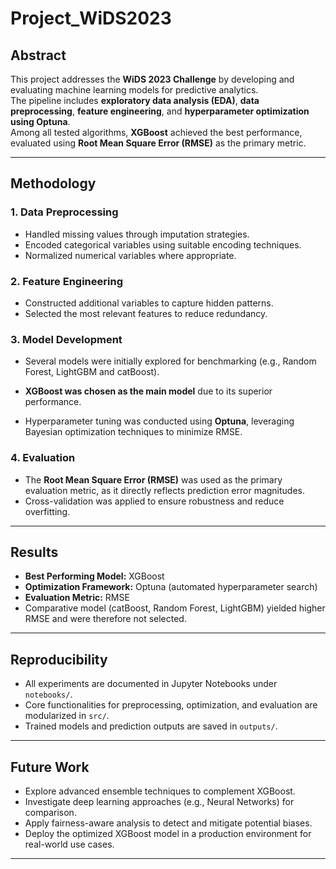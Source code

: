 # Project_WiDS2023

## Abstract
This project addresses the **WiDS 2023 Challenge** by developing and evaluating machine learning models for predictive analytics.  
The pipeline includes **exploratory data analysis (EDA)**, **data preprocessing**, **feature engineering**, and **hyperparameter optimization using Optuna**.  
Among all tested algorithms, **XGBoost** achieved the best performance, evaluated using **Root Mean Square Error (RMSE)** as the primary metric.

---

## Methodology

### 1. Data Preprocessing
- Handled missing values through imputation strategies.  
- Encoded categorical variables using suitable encoding techniques.  
- Normalized numerical variables where appropriate.  

### 2. Feature Engineering
- Constructed additional variables to capture hidden patterns.  
- Selected the most relevant features to reduce redundancy.  

### 3. Model Development
- Several models were initially explored for benchmarking (e.g., Random Forest, LightGBM and catBoost).  

- **XGBoost was chosen as the main model** due to its superior performance.  
- Hyperparameter tuning was conducted using **Optuna**, leveraging Bayesian optimization techniques to minimize RMSE.  

### 4. Evaluation
- The **Root Mean Square Error (RMSE)** was used as the primary evaluation metric, as it directly reflects prediction error magnitudes.  
- Cross-validation was applied to ensure robustness and reduce overfitting.  

---

## Results
- **Best Performing Model:** XGBoost  
- **Optimization Framework:** Optuna (automated hyperparameter search)  
- **Evaluation Metric:** RMSE  
- Comparative model (catBoost, Random Forest, LightGBM) yielded higher RMSE and were therefore not selected.  

---

## Reproducibility
- All experiments are documented in Jupyter Notebooks under `notebooks/`.  
- Core functionalities for preprocessing, optimization, and evaluation are modularized in `src/`.  
- Trained models and prediction outputs are saved in `outputs/`.  

---

## Future Work
- Explore advanced ensemble techniques to complement XGBoost.  
- Investigate deep learning approaches (e.g., Neural Networks) for comparison.  
- Apply fairness-aware analysis to detect and mitigate potential biases.  
- Deploy the optimized XGBoost model in a production environment for real-world use cases.  

--- 